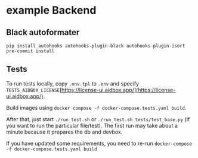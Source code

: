 # example Backend

## Black autoformater
```
pip install autohooks autohooks-plugin-black autohooks-plugin-isort
pre-commit install
```

## Tests
To run tests locally, copy `.env.tpl` to `.env` and specify `TESTS_AIDBOX_LICENSE`[https://license-ui.aidbox.app/](https://license-ui.aidbox.app/).


Build images using `docker compose -f docker-compose.tests.yaml build`.


After that, just start `./run_test.sh` or `./run_test.sh tests/test_base.py` (if you want to run the particular file/test).
The first run may take about a minute because it prepares the db and devbox.


If you have updated some requirements, you need to re-run `docker-compose -f docker-compose.tests.yaml build`
